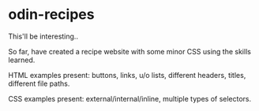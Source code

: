 # odin-recipes
This'll be interesting..

So far, have created a recipe website with some minor CSS using the skills learned.

HTML examples present: buttons, links, u/o lists, different headers, titles, different file paths.

CSS examples present: external/internal/inline, multiple types of selectors.

